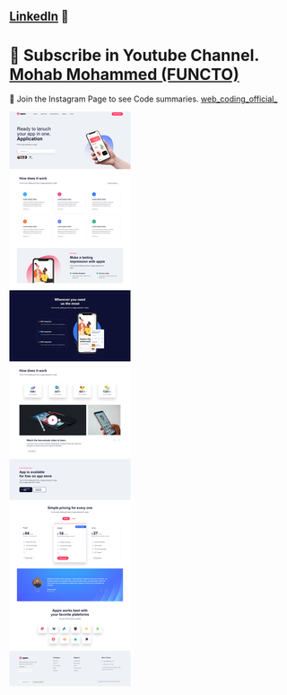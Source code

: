 ## [LinkedIn](https://www.linkedin.com/in/mohab-mohammed-59a317176/) 💙


# 💙 Subscribe in Youtube Channel. [Mohab Mohammed (FUNCTO)](https://www.youtube.com/channel/UCo92JwtW5CbyN3XO6O0qocA)

💙 Join the Instagram Page to see  Code summaries. [web_coding_official_](https://www.instagram.com/web_coding_official_/)

![preview img](preview.png)